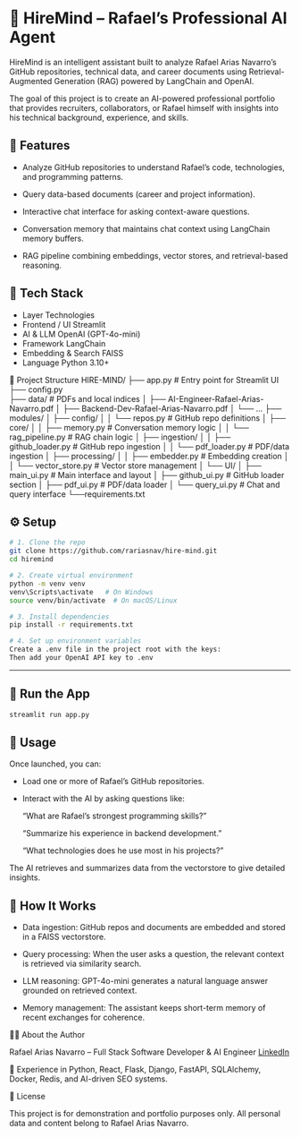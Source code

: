 # 🤖 HireMind – Rafael’s Professional AI Agent

HireMind is an intelligent assistant built to analyze Rafael Arias Navarro’s GitHub repositories, technical data, and career documents using Retrieval-Augmented Generation (RAG) powered by LangChain and OpenAI.

The goal of this project is to create an AI-powered professional portfolio that provides recruiters, collaborators, or Rafael himself with insights into his technical background, experience, and skills.

## 🚀 Features

- Analyze GitHub repositories to understand Rafael’s code, technologies, and programming patterns.

- Query data-based documents (career and project information).

- Interactive chat interface for asking context-aware questions.

- Conversation memory that maintains chat context using LangChain memory buffers.

- RAG pipeline combining embeddings, vector stores, and retrieval-based reasoning.


## 🧩 Tech Stack

- Layer	Technologies
- Frontend / UI	Streamlit
- AI & LLM	OpenAI (GPT-4o-mini)
- Framework	LangChain
- Embedding & Search	FAISS
- Language	Python 3.10+


📂 Project Structure
HIRE-MIND/
├── app.py                      # Entry point for Streamlit UI
├── config.py                   
├── data/                       # PDFs and local indices
│   ├── AI-Engineer-Rafael-Arias-Navarro.pdf
│   ├── Backend-Dev-Rafael-Arias-Navarro.pdf
│   └── ...
├── modules/
│   ├── config/
│   │   └── repos.py            # GitHub repo definitions
│   ├── core/
│   │   ├── memory.py           # Conversation memory logic
│   │   └── rag_pipeline.py     # RAG chain logic
│   ├── ingestion/
│   │   ├── github_loader.py    # GitHub repo ingestion
│   │   └── pdf_loader.py       # PDF/data ingestion
│   ├── processing/
│   │   ├── embedder.py         # Embedding creation
│   │   └── vector_store.py     # Vector store management
│   └── UI/
│       ├── main_ui.py          # Main interface and layout
│       ├── github_ui.py        # GitHub loader section
│       ├── pdf_ui.py           # PDF/data loader
│       └── query_ui.py         # Chat and query interface
└──requirements.txt


## ⚙️ Setup

```bash
# 1. Clone the repo
git clone https://github.com/rariasnav/hire-mind.git
cd hiremind

# 2. Create virtual environment
python -m venv venv
venv\Scripts\activate   # On Windows
source venv/bin/activate  # On macOS/Linux

# 3. Install dependencies
pip install -r requirements.txt

# 4. Set up environment variables
Create a .env file in the project root with the keys:
Then add your OpenAI API key to .env
```
---

## 🧪 Run the App

```bash
streamlit run app.py
```


## 💬 Usage

Once launched, you can:

- Load one or more of Rafael’s GitHub repositories.

- Interact with the AI by asking questions like:

    “What are Rafael’s strongest programming skills?”

    “Summarize his experience in backend development.”

    “What technologies does he use most in his projects?”

The AI retrieves and summarizes data from the vectorstore to give detailed insights.

## 🧠 How It Works

- Data ingestion: GitHub repos and documents are embedded and stored in a FAISS vectorstore.

- Query processing: When the user asks a question, the relevant context is retrieved via similarity search.

- LLM reasoning: GPT-4o-mini generates a natural language answer grounded on retrieved context.

- Memory management: The assistant keeps short-term memory of recent exchanges for coherence.

👨‍💻 About the Author

Rafael Arias Navarro – Full Stack Software Developer & AI Engineer
[LinkedIn](https://www.linkedin.com/in/rafael-arias-navarro/)


💼 Experience in Python, React, Flask, Django, FastAPI, SQLAlchemy, Docker, Redis, and AI-driven SEO systems.

📄 License

This project is for demonstration and portfolio purposes only.
All personal data and content belong to Rafael Arias Navarro.